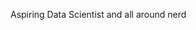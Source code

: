 Aspiring Data Scientist and all around nerd


<!---
Crankles/Crankles is a ✨ special ✨ repository because its `README.md` (this file) appears on your GitHub profile.
You can click the Preview link to take a look at your changes.
--->
